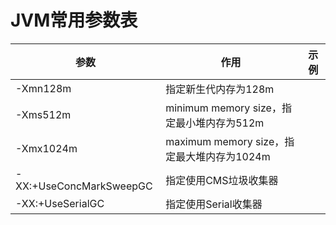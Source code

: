 # JVM常用参数表

| 参数                    | 作用                                       | 示例 |
| ----------------------- | ------------------------------------------ | ---- |
| -Xmn128m                | 指定新生代内存为128m                       |      |
| -Xms512m                | minimum memory size，指定最小堆内存为512m  |      |
| -Xmx1024m               | maximum memory size，指定最大堆内存为1024m |      |
| -XX:+UseConcMarkSweepGC | 指定使用CMS垃圾收集器                      |      |
| -XX:+UseSerialGC        | 指定使用Serial收集器                       |      |

